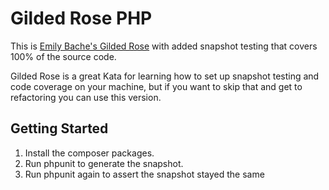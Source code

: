 # Gilded Rose PHP

This is [Emily Bache's Gilded Rose](https://github.com/emilybache/GildedRose-Refactoring-Kata) with added snapshot testing that covers 100% of the source code. 

Gilded Rose is a great Kata for learning how to set up snapshot testing and code coverage on your machine, but if you want to skip that and get to refactoring you can use this version.

## Getting Started

1. Install the composer packages.
2. Run phpunit to generate the snapshot.
3. Run phpunit again to assert the snapshot stayed the same
